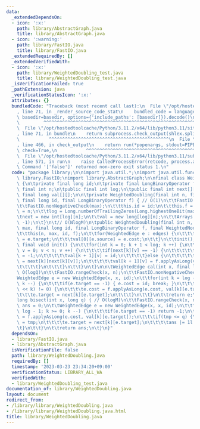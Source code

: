 ```yaml
---
data:
  _extendedDependsOn:
  - icon: ':x:'
    path: library/AbstractGraph.java
    title: library/AbstractGraph.java
  - icon: ':warning:'
    path: library/FastIO.java
    title: library/FastIO.java
  _extendedRequiredBy: []
  _extendedVerifiedWith:
  - icon: ':x:'
    path: library/WeightedDoubling_test.java
    title: library/WeightedDoubling_test.java
  _isVerificationFailed: true
  _pathExtension: java
  _verificationStatusIcon: ':x:'
  attributes: {}
  bundledCode: "Traceback (most recent call last):\n  File \"/opt/hostedtoolcache/Python/3.11.2/x64/lib/python3.11/site-packages/onlinejudge_verify/documentation/build.py\"\
    , line 71, in _render_source_code_stat\n    bundled_code = language.bundle(stat.path,\
    \ basedir=basedir, options={'include_paths': [basedir]}).decode()\n          \
    \         ^^^^^^^^^^^^^^^^^^^^^^^^^^^^^^^^^^^^^^^^^^^^^^^^^^^^^^^^^^^^^^^^^^^^^^^^^^^^^^^^^\n\
    \  File \"/opt/hostedtoolcache/Python/3.11.2/x64/lib/python3.11/site-packages/onlinejudge_verify/languages/user_defined.py\"\
    , line 71, in bundle\n    return subprocess.check_output(shlex.split(command))\n\
    \           ^^^^^^^^^^^^^^^^^^^^^^^^^^^^^^^^^^^^^^^^^^^^^\n  File \"/opt/hostedtoolcache/Python/3.11.2/x64/lib/python3.11/subprocess.py\"\
    , line 466, in check_output\n    return run(*popenargs, stdout=PIPE, timeout=timeout,\
    \ check=True,\n           ^^^^^^^^^^^^^^^^^^^^^^^^^^^^^^^^^^^^^^^^^^^^^^^^^^^^^^^^^\n\
    \  File \"/opt/hostedtoolcache/Python/3.11.2/x64/lib/python3.11/subprocess.py\"\
    , line 571, in run\n    raise CalledProcessError(retcode, process.args,\nsubprocess.CalledProcessError:\
    \ Command '['false']' returned non-zero exit status 1.\n"
  code: "package library;\n\nimport java.util.*;\nimport java.util.function.*;\nimport\
    \ library.FastIO;\nimport library.AbstractGraph;\n\nfinal class WeightedDoubling\
    \ {\n\tprivate final long id;\n\tprivate final LongBinaryOperator f;\n\tpublic\
    \ final int n;\n\tpublic final int log;\n\tpublic final int next[][];\n\tpublic\
    \ final long val[][];\n\n\tprivate WeightedDoubling(final int n, final long max,\
    \ final long id, final LongBinaryOperator f) { // O(1)\n\t\tFastIO.nonNegativeCheck(n);\n\
    \t\tFastIO.nonNegativeCheck(max);\n\t\tthis.id = id;\n\t\tthis.f = f;\n\t\tthis.n\
    \ = n;\n\t\tlog = Long.numberOfTrailingZeros(Long.highestOneBit(max)) + 1;\n\t\
    \tnext = new int[log][n];\n\t\tval = new long[log][n];\n\t\tArrays.fill(next[0],\
    \ -1);\n\t}\n\t// O(NlogM)\n\tpublic WeightedDoubling(final int n, final long\
    \ max, final long id, final LongBinaryOperator f, final WeightedNode edges) {\n\
    \t\tthis(n, max, id, f);\n\t\tfor(WeightedEdge e : edges) {\n\t\t\tnext[0][e.source]\
    \ = e.target;\n\t\t\tval[0][e.source] = e.cost;\n\t\t}\n\t\tinit();\n\t}\n\tprivate\
    \ final void init() {\n\t\tfor(int k = 0; k + 1 < log; k ++) {\n\t\t\tfor(int\
    \ v = 0; v < n; v ++) {\n\t\t\t\tif(next[k][v] == -1) {\n\t\t\t\t\tnext[k + 1][v]\
    \ = -1;\n\t\t\t\t\tval[k + 1][v] = id;\n\t\t\t\t}else {\n\t\t\t\t\tnext[k + 1][v]\
    \ = next[k][next[k][v]];\n\t\t\t\t\tval[k + 1][v] = f.applyAsLong(val[k][v], val[k][next[k][v]]);\n\
    \t\t\t\t}\n\t\t\t}\n\t\t}\n\t}\n\n\tWeightedEdge cal(int x, final long q) { //\
    \ O(logQ)\n\t\tFastIO.rangeCheck(x, n);\n\t\tFastIO.nonNegativeCheck(q);\n\t\t\
    WeightedEdge e = new WeightedEdge(x, x, id);\n\t\tfor(int k = log - 1; k >= 0;\
    \ k --) {\n\t\t\tif(e.target == -1) { e.cost = id; break; }\n\t\t\tif((q & 1l\
    \ << k) != 0) {\n\t\t\t\te.cost = f.applyAsLong(e.cost, val[k][e.target]);\n\t\
    \t\t\te.target = next[k][e.target];\n\t\t\t}\n\t\t}\n\t\treturn e;\n\t}\n\n\t\
    long bisect(int x, long q) { // O(logM)\n\t\tFastIO.rangeCheck(x, n);\n\t\tlong\
    \ ans = 0;\n\t\tWeightedEdge e = new WeightedEdge(x, x, id);\n\t\tfor(int k =\
    \ log - 1; k >= 0; k --) {\n\t\t\tif(e.target == -1) return -1;\n\t\t\tlong tmp\
    \ = f.applyAsLong(e.cost, val[k][e.target]);\n\t\t\tif(tmp <= q) {\n\t\t\t\te.cost\
    \ = tmp;\n\t\t\t\te.target = next[k][e.target];\n\t\t\t\tans |= 1l << k;\n\t\t\
    \t}\n\t\t}\n\t\treturn ans;\n\t}\n}"
  dependsOn:
  - library/FastIO.java
  - library/AbstractGraph.java
  isVerificationFile: false
  path: library/WeightedDoubling.java
  requiredBy: []
  timestamp: '2023-03-23 23:34:20+09:00'
  verificationStatus: LIBRARY_ALL_WA
  verifiedWith:
  - library/WeightedDoubling_test.java
documentation_of: library/WeightedDoubling.java
layout: document
redirect_from:
- /library/library/WeightedDoubling.java
- /library/library/WeightedDoubling.java.html
title: library/WeightedDoubling.java
---
```

